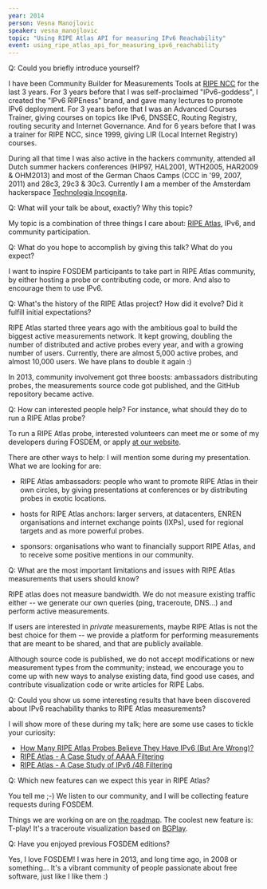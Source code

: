 ```yaml
---
year: 2014
person: Vesna Manojlovic 
speaker: vesna_manojlovic
topic: "Using RIPE Atlas API for measuring IPv6 Reachability"
event: using_ripe_atlas_api_for_measuring_ipv6_reachability 
---
```


Q: Could you briefly introduce yourself?

I have been Community Builder for Measurements Tools at [RIPE NCC](http://www.ripe.net/) for the last 3 years. For 3 years before that I was self-proclaimed "IPv6-goddess", I created the "IPv6 RIPEness" brand, and gave many lectures to promote IPv6 deployment. For 3 years before that I was an Advanced Courses Trainer, giving courses on topics like IPv6, DNSSEC, Routing Registry, routing security and Internet Governance. And for 6 years before that I was a trainer for RIPE NCC, since 1999, giving LIR (Local Internet Registry) courses.

During all that time I was also active in the hackers community, attended all Dutch summer hackers conferences (HIP97, HAL2001, WTH2005, HAR2009 & OHM2013) and most of the German Chaos Camps (CCC in '99, 2007, 2011) and 28c3, 29c3 & 30c3. Currently I am a member of the Amsterdam hackerspace [Technologia Incognita](http://techinc.nl/).

Q: What will your talk be about, exactly? Why this topic?

My topic is a combination of three things I care about: [RIPE Atlas](https://atlas.ripe.net/), IPv6, and community participation.

Q: What do you hope to accomplish by giving this talk? What do you expect? 

I want to inspire FOSDEM participants to take part in RIPE Atlas community, by either hosting a probe or contributing code, or more. And also to encourage them to use IPv6.

Q: What's the history of the RIPE Atlas project? How did it evolve? Did it fulfill initial expectations?

RIPE Atlas started three years ago with the ambitious goal to build the biggest active measurements network. It kept growing, doubling the number of distributed and active probes every year, and with a growing number of users. Currently, there are almost 5,000 active probes, and almost 10,000 users. We have plans to double it again :)

In 2013, community involvement got three boosts: ambassadors distributing probes, the measurements source code got published, and the GitHub repository became active.

Q: How can interested people help? For instance, what should they do to run a RIPE Atlas probe? 

To run a RIPE Atlas probe, interested volunteers can meet me or some of my developers during FOSDEM, or apply [at our website](https://atlas.ripe.net/apply).

There are other ways to help: I will mention some during my presentation. What we are looking for are:

 * RIPE Atlas ambassadors: people who want to promote RIPE Atlas in their own circles, by giving presentations at conferences or by distributing probes in exotic locations.

 * hosts for RIPE Atlas anchors: larger servers, at datacenters, ENREN organisations and internet exchange points (IXPs), used for regional targets and as more powerful probes.

 * sponsors: organisations who want to financially support RIPE Atlas, and to receive some positive mentions in our community.

Q: What are the most important limitations and issues with RIPE Atlas measurements that users should know? 

RIPE atlas does not measure bandwidth. We do not measure existing traffic either -- we generate our own queries (ping, traceroute, DNS...) and perform active measurements.

If users are interested in *private* measurements, maybe RIPE Atlas is not the best choice for them -- we provide a platform for performing measurements that are meant to be shared, and that are publicly available.

Although source code is published, we do not accept modifications or new measurement types from the community; instead, we encourage you to come up with new ways to analyse existing data, find good use cases, and contribute visualization code or write articles for RIPE Labs.

Q: Could you show us some interesting results that have been discovered about IPv6 reachability thanks to RIPE Atlas measurements? 

I will show more of these during my talk; here are some use cases to tickle your curiosity:

 * [How Many RIPE Atlas Probes Believe They Have IPv6 (But Are Wrong)?](https://labs.ripe.net/Members/stephane_bortzmeyer/how-many-atlas-probes-believe-they-have-ipv6-but-are-wrong)
 * [RIPE Atlas - A Case Study of AAAA Filtering](https://labs.ripe.net/Members/emileaben/ripe-atlas-case-study-of-aaaa-filtering)
 * [RIPE Atlas - A Case Study of IPv6 /48 Filtering](https://labs.ripe.net/Members/emileaben/ripe-atlas-a-case-study-of-ipv6-48-filtering)

Q: Which new features can we expect this year in RIPE Atlas? 

You tell me ;-) We listen to our community, and I will be collecting feature requests during FOSDEM.

Things we are working on are on [the roadmap](http://roadmap.ripe.net/ripe-atlas/). The coolest new feature is: T-play! It's a traceroute visualization based on [BGPlay](https://stat.ripe.net/bgplay).

Q: Have you enjoyed previous FOSDEM editions?

Yes, I love FOSDEM! I was here in 2013, and long time ago, in 2008 or something... It's a vibrant community of people passionate about free software, just like I like them :)
